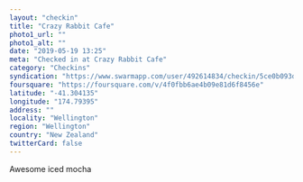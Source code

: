 ```yaml
---
layout: "checkin"
title: "Crazy Rabbit Cafe"
photo1_url: ""
photo1_alt: ""
date: "2019-05-19 13:25"
meta: "Checked in at Crazy Rabbit Cafe"
category: "Checkins"
syndication: "https://www.swarmapp.com/user/492614834/checkin/5ce0b093da7080002cba759b"
foursquare: "https://foursquare.com/v/4f0fbb6ae4b09e81d6f8456e"
latitude: "-41.304135"
longitude: "174.79395"
address: ""
locality: "Wellington"
region: "Wellington"
country: "New Zealand"
twitterCard: false
---
```

Awesome iced mocha
